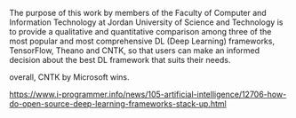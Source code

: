 The purpose of this work by members of the Faculty of Computer and Information Technology at Jordan University of Science and Technology is to provide a qualitative and quantitative comparison among three of the most popular and most comprehensive DL (Deep Learning) frameworks, TensorFlow, Theano and CNTK, so that users can make an informed decision about the best DL framework that suits their needs.

overall, CNTK by Microsoft wins.

https://www.i-programmer.info/news/105-artificial-intelligence/12706-how-do-open-source-deep-learning-frameworks-stack-up.html

